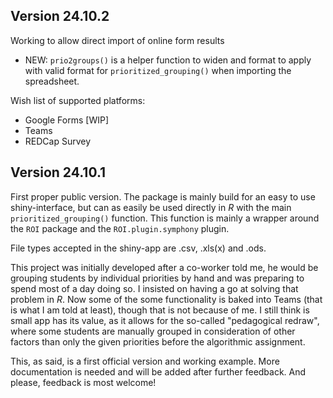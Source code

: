 ## Version 24.10.2

Working to allow direct import of online form results

* NEW: `prio2groups()` is a helper function to widen and format to apply with
valid format for `prioritized_grouping()` when importing the spreadsheet.

Wish list of supported platforms:

- Google Forms [WIP]
- Teams
- REDCap Survey


## Version 24.10.1

First proper public version. The package is mainly build for an easy to use 
shiny-interface, but can as easily be used directly in *R* with the main 
`prioritized_grouping()` function. This function is mainly a wrapper around the `ROI`
package and the `ROI.plugin.symphony` plugin. 

File types accepted in the shiny-app are .csv, .xls(x) and .ods.

This project was initially developed after a co-worker told me, he would be 
grouping students by individual priorities by hand and was preparing to spend 
most of a day doing so. I insisted on having a go at solving that problem in 
*R*. Now some of the some functionality is baked into Teams (that is what I am 
told at least), though that is not because of me. I still think is small app has 
its value, as it allows for the so-called "pedagogical redraw", where some 
students are manually grouped in consideration of other factors than only the 
given priorities before the algorithmic assignment.

This, as said, is a first official version and working example. 
More documentation is needed and will be added after further feedback. And 
please, feedback is most welcome!

